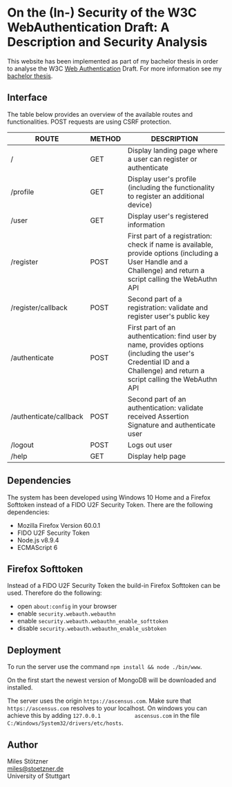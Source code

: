 #  On the (In-) Security of the W3C WebAuthentication Draft: A Description and Security Analysis

This website has been implemented as part of my bachelor thesis in order to analyse the W3C [Web Authentication](https://www.w3.org/TR/webauthn/) Draft. For more information see my [bachelor thesis](/public/publication.pdf).

## Interface
The table below provides an overview of the available routes and functionalities. POST requests are using CSRF protection.

| ROUTE | METHOD | DESCRIPTION |
| --- | --- | --- |
| /   | GET | Display landing page where a user can register or authenticate |
| /profile  | GET | Display user's profile (including the functionality to register an additional device) |
| /user  | GET | Display user's registered information |
| /register  | POST | First part of a registration: check if name is available, provide options (including a User Handle and a Challenge) and return a script calling the WebAuthn API |
| /register/callback  | POST | Second part of a registration: validate and register user's public key |
| /authenticate | POST | First part of an authentication: find user by name, provides options (including the user's Credential ID and a Challenge) and return a script calling the WebAuthn API |
| /authenticate/callback | POST | Second part of an authentication: validate received Assertion Signature and authenticate user |
| /logout  | POST | Logs out user|
| /help | GET | Display help page |

## Dependencies
The system has been developed using Windows 10 Home and a Firefox Softtoken instead of a FIDO U2F Security Token. There are the following dependencies:

- Mozilla Firefox Version 60.0.1
- FIDO U2F Security Token
- Node.js v8.9.4
- ECMAScript 6

## Firefox Softtoken
Instead of a FIDO U2F Security Token the build-in Firefox Softtoken can be used. Therefore do the following:
- open `about:config` in your browser
- enable `security.webauth.webauthn`
- enable `security.webauth.webauthn_enable_softtoken`
- disable `security.webauth.webauthn_enable_usbtoken`

## Deployment
To run the server use the command `npm install && node ./bin/www`. 

On the first start the newest version of MongoDB will be downloaded and installed.

The server uses the origin `https://ascensus.com`. Make sure that `https://ascensus.com` resolves to your localhost. On windows you can achieve this by adding `127.0.0.1			ascensus.com` in the file `C:/Windows/System32/drivers/etc/hosts`.
  
## Author
Miles Stötzner  
miles@stoetzner.de  
University of Stuttgart